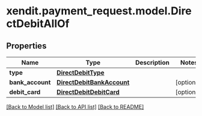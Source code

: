 # xendit.payment_request.model.DirectDebitAllOf


## Properties
Name | Type | Description | Notes
------------ | ------------- | ------------- | -------------
**type** | [**DirectDebitType**](DirectDebitType.md) |  | 
**bank_account** | [**DirectDebitBankAccount**](DirectDebitBankAccount.md) |  | [optional] 
**debit_card** | [**DirectDebitDebitCard**](DirectDebitDebitCard.md) |  | [optional] 

[[Back to Model list]](../README.md#documentation-for-models) [[Back to API list]](../README.md#documentation-for-api-endpoints) [[Back to README]](../README.md)


